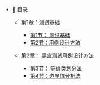 
- :memo: 目录
   - 第1章：测试基础
   
       - [第1节： 测试基础](/md/idea-plugin/2021-08-27-技术调研IDEA插件怎么开发.md)
       - [第2节：用例设计方法](/md/idea-plugin/2021-08-29-技术实践IDEA插件怎么发布.md)
   
   - 第2章： 黑盒测试用例设计方法
   
       - [第3节： 等价类划分法](/md/idea-plugin/2021-10-18-第一节：两种方式创建插件工程.md)
       - [第4节：边界值分析法](/md/idea-plugin/2021-11-03-第二节：配置窗体和侧边栏窗体的使用.md)
    
   
